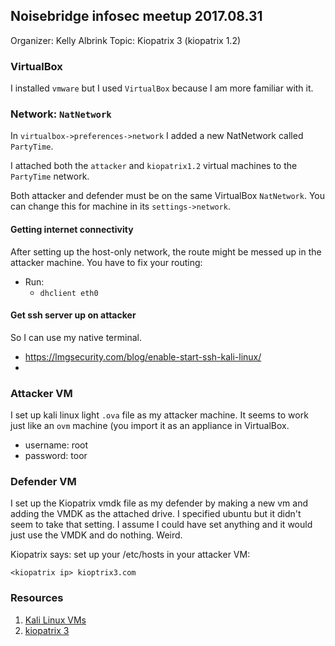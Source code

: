 ## Noisebridge infosec meetup 2017.08.31

Organizer: Kelly Albrink
Topic: Kiopatrix 3 (kiopatrix 1.2)


### VirtualBox

I installed `vmware` but I used `VirtualBox` because I am more familiar with it.


### Network: `NatNetwork`

In `virtualbox->preferences->network` I added a new NatNetwork called `PartyTime`.

I attached both the `attacker` and `kiopatrix1.2` virtual machines to the `PartyTime` network.

Both attacker and defender must be on the same VirtualBox `NatNetwork`.  You can change this for machine in its `settings->network`.


#### Getting internet connectivity

After setting up the host-only network, the route might be messed up in the attacker machine.  You have to fix your routing:

- Run:
    - `dhclient eth0`

#### Get ssh server up on attacker

So I can use my native terminal.

- https://lmgsecurity.com/blog/enable-start-ssh-kali-linux/
- 

### Attacker VM

I set up kali linux light `.ova` file as my attacker machine. It seems to work just like an `ovm` machine (you import it as an appliance in VirtualBox.

- username: root
- password: toor


### Defender VM

I set up the Kiopatrix vmdk file as my defender by making a new vm and adding the VMDK as the attached drive. I specified ubuntu but it didn't seem to take that setting. I assume I could have set anything and it would just use the VMDK and do nothing. Weird.

Kiopatrix says: set up your /etc/hosts in your attacker VM:

```<kiopatrix ip> kioptrix3.com```


### Resources

1. [Kali Linux VMs](https://www.offensive-security.com/kali-linux-vmware-virtualbox-image-download/)
1. [kiopatrix 3](https://www.vulnhub.com/entry/kioptrix-level-12-3,24/)